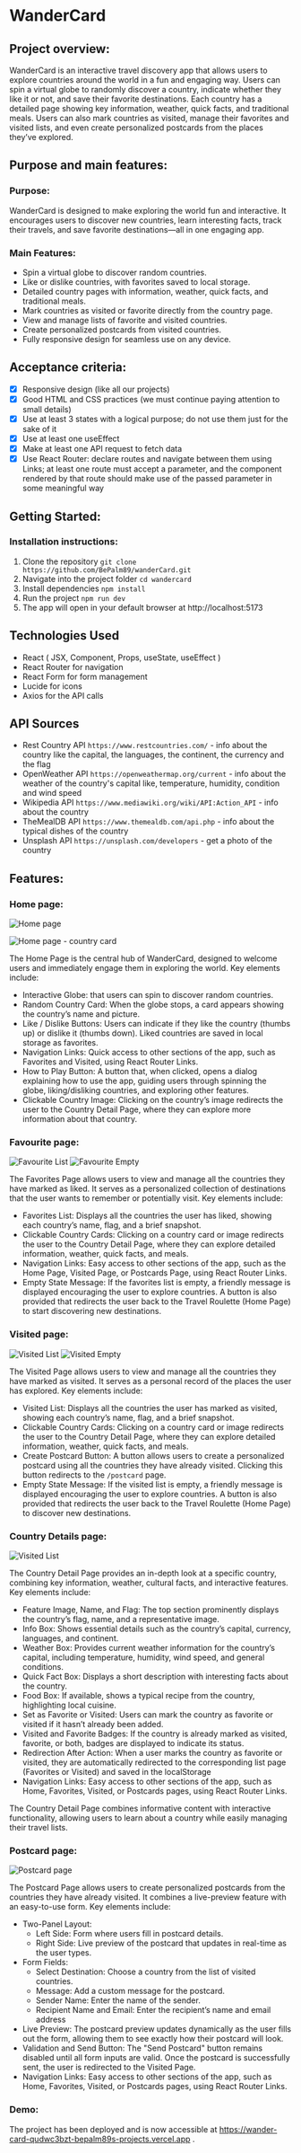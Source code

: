 # WanderCard

## Project overview:

WanderCard is an interactive travel discovery app that allows users to explore countries around the world in a fun and engaging way. Users can spin a virtual globe to randomly discover a country, indicate whether they like it or not, and save their favorite destinations. Each country has a detailed page showing key information, weather, quick facts, and traditional meals. Users can also mark countries as visited, manage their favorites and visited lists, and even create personalized postcards from the places they’ve explored.

## Purpose and main features:

### Purpose:

WanderCard is designed to make exploring the world fun and interactive. It encourages users to discover new countries, learn interesting facts, track their travels, and save favorite destinations—all in one engaging app.

### Main Features:
- Spin a virtual globe to discover random countries.
- Like or dislike countries, with favorites saved to local storage.
- Detailed country pages with information, weather, quick facts, and traditional meals.
- Mark countries as visited or favorite directly from the country page.
- View and manage lists of favorite and visited countries.
- Create personalized postcards from visited countries.
- Fully responsive design for seamless use on any device.

## Acceptance criteria:

- [x] Responsive design (like all our projects)
- [x] Good HTML and CSS practices (we must continue paying attention to small details)
- [x] Use at least 3 states with a logical purpose; do not use them just for the sake of it
- [x] Use at least one useEffect
- [x] Make at least one API request to fetch data
- [x] Use React Router: declare routes and navigate between them using Links; at least one route must accept a parameter, and the component rendered by that route should make use of the passed parameter in some meaningful way

## Getting Started:

### Installation instructions:

1. Clone the repository
   `git clone https://github.com/BePalm89/wanderCard.git`
2. Navigate into the project folder
    `cd wandercard`
3. Install dependencies
   `npm install`
4. Run the  project
    `npm run dev`
5. The app will open in your default browser at http://localhost:5173

## Technologies Used

- React ( JSX, Component, Props, useState, useEffect )
- React Router for navigation
- React Form for form management
- Lucide for icons
- Axios for the API calls

## API Sources

- Rest Country API `https://www.restcountries.com/` - info about the country like the capital, the languages, the continent, the currency and the flag
- OpenWeather API `https://openweathermap.org/current` - info about the weather of the country's capital like, temperature, humidity, condition and wind speed
- Wikipedia API `https://www.mediawiki.org/wiki/API:Action_API` - info about the country
- TheMealDB API `https://www.themealdb.com/api.php` - info about the typical dishes of the country
- Unsplash API `https://unsplash.com/developers` - get a photo of the country

## Features:

### Home page:

![Home page](/design/homepage.png)

![Home page - country card](/design/countrycard.png)

The Home Page is the central hub of WanderCard, designed to welcome users and immediately engage them in exploring the world. Key elements include:
- Interactive Globe: that users can spin to discover random countries.
- Random Country Card: When the globe stops, a card appears showing the country’s name and picture.
- Like / Dislike Buttons: Users can indicate if they like the country (thumbs up) or dislike it (thumbs down). Liked countries are saved in local storage as favorites.
- Navigation Links: Quick access to other sections of the app, such as Favorites and Visited, using React Router Links.
- How to Play Button: A button that, when clicked, opens a dialog explaining how to use the app, guiding users through spinning the globe, liking/disliking countries, and exploring other features.
- Clickable Country Image: Clicking on the country’s image redirects the user to the Country Detail Page, where they can explore more information about that country.

### Favourite page:

![Favourite List](/design/favouriteList.png)
![Favourite Empty](/design/favouriteEmpty.png)

The Favorites Page allows users to view and manage all the countries they have marked as liked. It serves as a personalized collection of destinations that the user wants to remember or potentially visit. Key elements include:

- Favorites List: Displays all the countries the user has liked, showing each country’s name, flag, and a brief snapshot.
- Clickable Country Cards: Clicking on a country card or image redirects the user to the Country Detail Page, where they can explore detailed information, weather, quick facts, and meals.
- Navigation Links: Easy access to other sections of the app, such as the Home Page, Visited Page, or Postcards Page, using React Router Links. 
- Empty State Message: If the favorites list is empty, a friendly message is displayed encouraging the user to explore countries. A button is also provided that redirects the user back to the Travel Roulette (Home Page) to start discovering new destinations.

### Visited page:

![Visited List](/design/visitedList.png)
![Visited Empty](/design/visitedEmpty.png)

The Visited Page allows users to view and manage all the countries they have marked as visited. It serves as a personal record of the places the user has explored. Key elements include:

- Visited List: Displays all the countries the user has marked as visited, showing each country’s name, flag, and a brief snapshot.
- Clickable Country Cards: Clicking on a country card or image redirects the user to the Country Detail Page, where they can explore detailed information, weather, quick facts, and meals.
- Create Postcard Button: A button allows users to create a personalized postcard using all the countries they have already visited. Clicking this button redirects to the `/postcard` page.
- Empty State Message: If the visited list is empty, a friendly message is displayed encouraging the user to explore countries. A button is also provided that redirects the user back to the Travel Roulette (Home Page) to discover new destinations.

### Country Details page:

![Visited List](/design/countryDetailsPage.png)

The Country Detail Page provides an in-depth look at a specific country, combining key information, weather, cultural facts, and interactive features. Key elements include:

- Feature Image, Name, and Flag: The top section prominently displays the country’s flag, name, and a representative image.
- Info Box: Shows essential details such as the country’s capital, currency, languages, and continent.
- Weather Box: Provides current weather information for the country’s capital, including temperature, humidity, wind speed, and general conditions.
- Quick Fact Box: Displays a short description with interesting facts about the country.
- Food Box: If available, shows a typical recipe from the country, highlighting local cuisine.
- Set as Favorite or Visited: Users can mark the country as favorite or visited if it hasn’t already been added.
- Visited and Favorite Badges: If the country is already marked as visited, favorite, or both, badges are displayed to indicate its status.
- Redirection After Action: When a user marks the country as favorite or visited, they are automatically redirected to the corresponding list page (Favorites or Visited) and saved in the localStorage
- Navigation Links: Easy access to other sections of the app, such as Home, Favorites, Visited, or Postcards pages, using React Router Links.

The Country Detail Page combines informative content with interactive functionality, allowing users to learn about a country while easily managing their travel lists.


### Postcard page:

![Postcard page](/design/postcardPage.png)

The Postcard Page allows users to create personalized postcards from the countries they have already visited. It combines a live-preview feature with an easy-to-use form. Key elements include:

- Two-Panel Layout:
  - Left Side: Form where users fill in postcard details.
  - Right Side: Live preview of the postcard that updates in real-time as the user types.
- Form Fields:
  - Select Destination: Choose a country from the list of visited countries.
  - Message: Add a custom message for the postcard.
  - Sender Name: Enter the name of the sender.
  - Recipient Name and Email: Enter the recipient’s name and email address
- Live Preview: The postcard preview updates dynamically as the user fills out the form, allowing them to see exactly how their postcard will look.
- Validation and Send Button: The "Send Postcard" button remains disabled until all form inputs are valid. Once the postcard is successfully sent, the user is redirected to the Visited Page.
- Navigation Links: Easy access to other sections of the app, such as Home, Favorites, Visited, or Postcards pages, using React Router Links.

### Demo:

The project has been deployed and is now accessible at https://wander-card-qudwc3bzt-bepalm89s-projects.vercel.app
.
